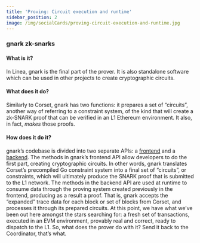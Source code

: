 ```yaml
---
title: 'Proving: Circuit execution and runtime'
sidebar_position: 2
image: /img/socialCards/proving-circuit-execution-and-runtime.jpg
---
```


### gnark zk-snarks

#### What is it?

In Linea, gnark is the final part of the prover. It is also standalone software
which can be used in other projects to create cryptographic circuits.

#### What does it do?

Similarly to Corset, gnark has two functions: it prepares a set of “circuits”,
another way of referring to a constraint system, of the kind that will create a
zk-SNARK proof that can be verified in an L1 Ethereum environment. It also, in
fact, _makes_ those proofs.

#### How does it do it?

gnark’s codebase is divided into two separate APIs: a
[frontend](https://pkg.go.dev/github.com/consensys/gnark/frontend) and a
[backend](https://pkg.go.dev/github.com/consensys/gnark/backend). The methods in
gnark’s frontend API allow developers to do the first part, creating
cryptographic circuits. In other words, gnark translates Corset’s precompiled Go
constraint system into a final set of “circuits”, or constraints, which will
ultimately produce the SNARK proof that is submitted to the L1 network. The
methods in the backend API are used at runtime to consume data through the
proving system created previously in the frontend, producing as a result a
proof. That is, gnark accepts the “expanded” trace data for each block or set of
blocks from Corset, and processes it through its prepared circuits. At this
point, we have what we’ve been out here amongst the stars searching for: a fresh
set of transactions, executed in an EVM environment, provably real and correct,
ready to dispatch to the L1. So, what does the prover do with it? Send it back
to the Coordinator, that’s what.
